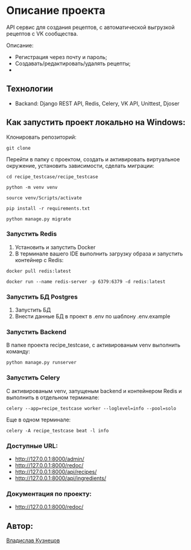 # Описание проекта

API сервис для создания рецептов, с автоматической выгрузкой рецептов с VK сообщества.

Описание:
* Регистрация через почту и пароль;
* Создавать/редактировать/удалять рецепты;
* 

## Технологии
* Backand: Django REST API, Redis, Celery, VK API, Unittest, Djoser

## Как запустить проект локально на Windows:

Клонировать репозиторий:

`git clone `

Перейти в папку с проектом, создать и активировать виртуальное окружение, установить зависимости, сделать миграции:

`cd recipe_testcase/recipe_testcase`

`python -m venv venv`

`source venv/Scripts/activate`

`pip install -r requirements.txt`

`python manage.py migrate`


### Запустить Redis

1. Установить и запустить Docker
2. В терминале вашего IDE выполнить загрузку образа и запустить контейнер с Redis:

`docker pull redis:latest`

`docker run --name redis-server -p 6379:6379 -d redis:latest`

### Запустить БД Postgres

1. Запустить БД
2. Внести данные БД в проект в .env по шаблону .env.example

### Запустить Backend

В папке проекта recipe_testcase, с активированым venv выполнить команду: 

`python manage.py runserver`


### Запустить Celery

С активированым venv, запущеным backend и контейнером Redis и выполнить в отдельном терминале:

`celery --app=recipe_testcase worker --loglevel=info --pool=solo`

Еще в одном терминале:

`celery -A recipe_testcase beat -l info`

### Доступные URL:

* http://127.0.0.1:8000/admin/
* http://127.0.0.1:8000/redoc/ 
* http://127.0.0.1:8000/api/recipes/
* http://127.0.0.1:8000/api/ingredients/

### Документация по проекту:

* http://127.0.0.1:8000/redoc/ 


## Автор:
[Владислав Кузнецов](https://github.com/Dragonwlad)